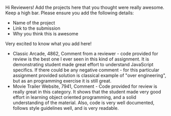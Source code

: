Hi Reviewers! Add the projects here that you thought were really awesome. Keep a high bar. Please ensure you add the following details:
- Name of the project
- Link to the submission
- Why you think this is awesome

Very excited to know what you add here! 

- Classic Arcade, 4862, Comment from a reviewer - code provided for review is the best one I ever seen in this kind of assignment. It is demonstrating student made great effort to understand JavaScript specifics. If there could be any negative comment - for this particular assignment provided solution is classical example of "over engineering", but as an programming exercise it is still great.
- Movie Trailer Website, 7941, Comment - Code provided for review is really great in this category. It shows that the student made very good effort in learning object oriented programming, and a solid understanding of the material. Also, code is very well documented, follows style guidelines well, and is very readable.
